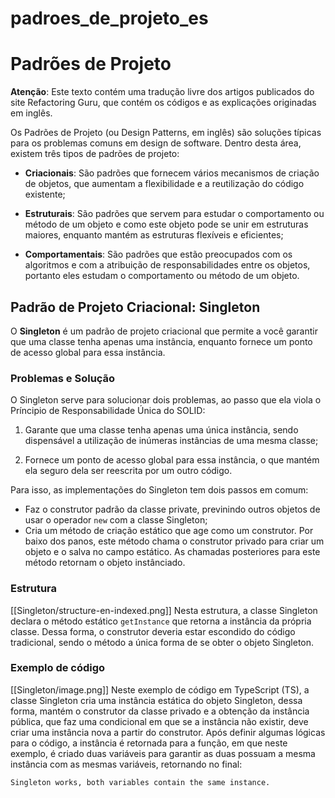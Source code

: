 # padroes_de_projeto_es

# Padrões de Projeto 

**Atenção**: Este texto contém uma tradução livre dos artigos publicados do site Refactoring Guru, que contém os códigos e as explicações originadas em inglês.

Os Padrões de Projeto (ou Design Patterns, em inglês) são soluções típicas para os problemas comuns em design de software. Dentro desta área, existem três tipos de padrões de projeto:

- **Criacionais**: São padrões que fornecem vários mecanismos de criação de objetos, que aumentam a flexibilidade e a reutilização do código existente;

- **Estruturais**: São padrões que servem para estudar o comportamento ou método de um objeto e como este objeto pode se unir em estruturas maiores, enquanto mantém as estruturas flexíveis e eficientes;

- **Comportamentais**: São padrões que estão preocupados com os algoritmos e com a atribuição de responsabilidades entre os objetos, portanto eles estudam o comportamento ou método de um objeto.

## Padrão de Projeto Criacional: Singleton

O **Singleton** é um padrão de projeto criacional que permite a você garantir que uma classe tenha apenas uma instância, enquanto fornece um ponto de acesso global para essa instância.

### Problemas e Solução
O Singleton serve para solucionar dois problemas, ao passo que ela viola o Príncipio de Responsabilidade Única do SOLID:

1. Garante que uma classe tenha apenas uma única instância, sendo dispensável a utilização de inúmeras instâncias de uma mesma classe;

2. Fornece um ponto de acesso global para essa instância, o que mantém ela seguro dela ser reescrita por um outro código.

Para isso, as implementações do Singleton tem dois passos em comum:

- Faz o construtor padrão da classe private, previnindo outros objetos de usar o operador ```new``` com a classe Singleton;
- Cria um método de criação estático que age como um construtor. Por baixo dos panos, este método chama o construtor privado para criar um objeto e o salva no campo estático. As chamadas posteriores para este método retornam o objeto instânciado.

### Estrutura
[[Singleton/structure-en-indexed.png]]
Nesta estrutura, a classe Singleton declara o método estático ```getInstance``` que retorna a instância da própria classe. Dessa forma, o construtor deveria estar escondido do código tradicional, sendo o método a única forma de se obter o objeto Singleton.

### Exemplo de código
[[Singleton/image.png]]
Neste exemplo de código em TypeScript (TS), a classe Singleton cria uma instância estática do objeto Singleton, dessa forma, mantém o construtor da classe privado e a obtenção da instância pública, que faz uma condicional em que se a instância não existir, deve criar uma instância nova a partir do construtor. Após definir algumas lógicas para o código, a instância é retornada para a função, em que neste exemplo, é criado duas variáveis para garantir as duas possuam a mesma instância com as mesmas variáveis, retornando no final:

```Singleton works, both variables contain the same instance.```
